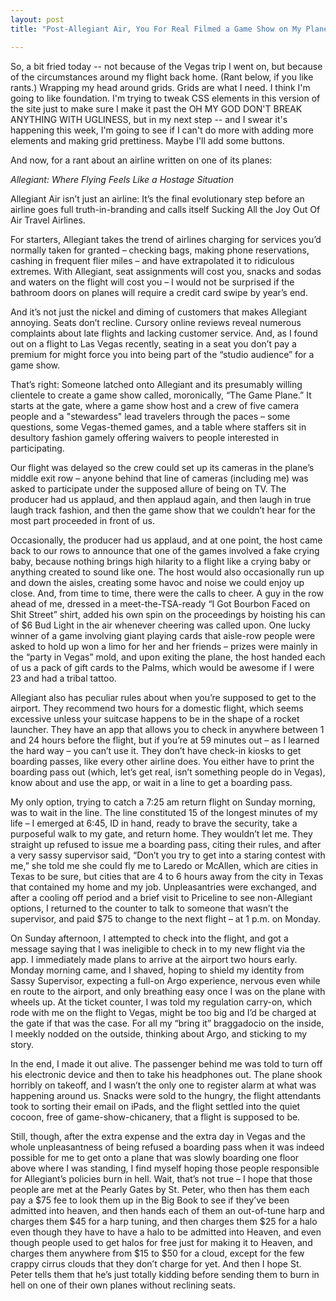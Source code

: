 ```yaml
---
layout: post
title: "Post-Allegiant Air, You For Real Filmed a Game Show on My Plane Blues"

---
```


So, a bit fried today -- not because of the Vegas trip I went on, but because of the circumstances around my flight back home. (Rant below, if you like rants.) Wrapping my head around grids. Grids are what I need. I think I'm going to like foundation. I'm trying to tweak CSS elements in this version of the site just to make sure I make it past the OH MY GOD DON'T BREAK ANYTHING WITH UGLINESS, but in my next step -- and I swear it's happening this week, I'm going to see if I can't do more with adding more elements and making grid prettiness. Maybe I'll add some buttons. 

And now, for a rant about an airline written on one of its planes: 

<i>Allegiant: Where Flying Feels Like a Hostage Situation</i>

Allegiant Air isn’t just an airline: It’s the final evolutionary step before an airline goes full truth-in-branding and calls itself Sucking All the Joy Out Of Air Travel Airlines. 

For starters, Allegiant takes the trend of airlines charging for services you’d normally taken for granted – checking bags, making phone reservations, cashing in frequent flier miles – and have extrapolated it to ridiculous extremes. With Allegiant, seat assignments will cost you, snacks and sodas and waters on the flight will cost you – I would not be surprised if the bathroom doors on planes will require a credit card swipe by year’s end. 

And it’s not just the nickel and diming of customers that makes Allegiant annoying. Seats don’t recline. Cursory online reviews reveal numerous complaints about late flights and lacking customer service. And, as I found out on a flight to Las Vegas recently, seating in a seat you don’t pay a premium for might force you into being part of the “studio audience” for a game show. 

That’s right: Someone latched onto Allegiant and its presumably willing clientele to create a game show called, moronically, “The Game Plane.” It starts at the gate, where a game show host and a crew of five camera people and a "stewardess" lead travelers through the paces – some questions, some Vegas-themed games, and a table where staffers sit in desultory fashion gamely offering waivers to people interested in participating. 

Our flight was delayed so the crew could set up its cameras in the plane’s middle exit row – anyone behind that line of cameras (including me) was asked to participate under the supposed allure of being on TV. The producer had us applaud, and then applaud again, and then laugh in true laugh track fashion, and then the game show that we couldn’t hear for the most part proceeded in front of us. 

Occasionally, the producer had us applaud, and at one point, the host came back to our rows to announce that one of the games involved a fake crying baby, because nothing brings high hilarity to a flight like a crying baby or anything created to sound like one. The host would also occasionally run up and down the aisles, creating some havoc and noise we could enjoy up close. And, from time to time, there were the calls to cheer. A guy in the row ahead of me, dressed in a meet-the-TSA-ready “I Got Bourbon Faced on Shit Street” shirt, added his own spin on the proceedings by hoisting his can of $6 Bud Light in the air whenever cheering was called upon. One lucky winner of a game involving giant playing cards that aisle-row people were asked to hold up won a limo for her and her friends – prizes were mainly in the “party in Vegas” mold, and upon exiting the plane, the host handed each of us a pack of gift cards to the Palms, which would be awesome if I were 23 and had a tribal tattoo. 

Allegiant also has peculiar rules about when you’re supposed to get to the airport. They recommend two hours for a domestic flight, which seems excessive unless your suitcase happens to be in the shape of a rocket launcher. They have an app that allows you to check in anywhere between 1 and 24 hours before the flight, but if you’re at 59 minutes out – as I learned the hard way – you can’t use it. They don’t have check-in kiosks to get boarding passes, like every other airline does. You either have to print the boarding pass out (which, let’s get real, isn’t something people do in Vegas), know about and use the app, or wait in a line to get a boarding pass. 

My only option, trying to catch a 7:25 am return flight on Sunday morning, was to wait in the line. The line constituted 15 of the longest minutes of my life – I emerged at 6:45, ID in hand, ready to brave the security, take a purposeful walk to my gate, and return home. They wouldn’t let me. They straight up refused to issue me a boarding pass, citing their rules, and after a very sassy supervisor said, “Don’t you try to get into a staring contest with me,” she told me she could fly me to Laredo or McAllen, which are cities in Texas to be sure, but cities that are 4 to 6 hours away from the city in Texas that contained my home and my job. Unpleasantries were exchanged, and after a cooling off period and a brief visit to Priceline to see non-Allegiant options, I returned to the counter to talk to someone that wasn’t the supervisor, and paid $75 to change to the next flight – at 1 p.m. on Monday. 

On Sunday afternoon, I attempted to check into the flight, and got a message saying that I was ineligible to check in to my new flight via the app. I immediately made plans to arrive at the airport two hours early. Monday morning came, and I shaved, hoping to shield my identity from Sassy Supervisor, expecting a full-on Argo experience, nervous even while en route to the airport, and only breathing easy once I was on the plane with wheels up. At the ticket counter, I was told my regulation carry-on, which rode with me on the flight to Vegas, might be too big and I’d be charged at the gate if that was the case. For all my “bring it” braggadocio on the inside, I meekly nodded on the outside, thinking about Argo, and sticking to my story. 

In the end, I made it out alive. The passenger behind me was told to turn off his electronic device and then to take his headphones out. The plane shook horribly on takeoff, and I wasn’t the only one to register alarm at what was happening around us. Snacks were sold to the hungry, the flight attendants took to sorting their email on iPads, and the flight settled into the quiet cocoon, free of game-show-chicanery, that a flight is supposed to be. 

Still, though, after the extra expense and the extra day in Vegas and the whole unpleasantness of being refused a boarding pass when it was indeed possible for me to get onto a plane that was slowly boarding one floor above where I was standing, I find myself hoping those people responsible for Allegiant’s policies burn in hell. Wait, that’s not true – I hope that those people are met at the Pearly Gates by St. Peter, who then has them each pay a $75 fee to look them up in the Big Book to see if they’ve been admitted into heaven, and then hands each of them an out-of-tune harp and charges them $45 for a harp tuning, and then charges them $25 for a halo even though they have to have a halo to be admitted into Heaven, and even though people used to get halos for free just for making it to Heaven, and charges them anywhere from $15 to $50 for a cloud, except for the few crappy cirrus clouds that they don’t charge for yet. And then I hope St. Peter tells them that he’s just totally kidding before sending them to burn in hell on one of their own planes without reclining seats.  







